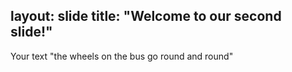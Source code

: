 layout: slide
title: "Welcome to our second slide!"
---
Your text
"the wheels on the bus go round and round"

